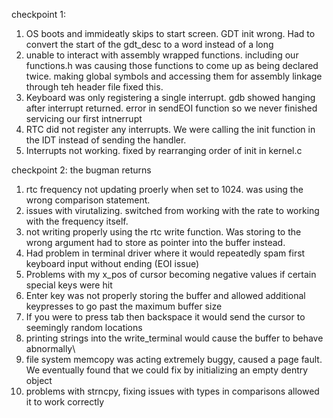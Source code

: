 checkpoint 1:
1) OS boots and immideatly skips to start screen. GDT init wrong. Had to convert the start of the gdt_desc to a word instead of a long
2) unable to interact with assembly wrapped functions. including our functions.h was causing those functions to come up as being declared twice. making global symbols and accessing them for assembly linkage through teh header file fixed this.
3) Keyboard was only registering a single interrupt. gdb showed hanging after interrupt returned. error in sendEOI function so we never finished servicing our first intnerrupt
4) RTC did not register any interrupts. We were calling the init function in the IDT instead of sending the handler.
5) Interrupts not working. fixed by rearranging order of init in kernel.c

checkpoint 2: the bugman returns
1) rtc frequency not updating proerly when set to 1024. was using the wrong comparison statement.
2) issues with virutalizing. switched from working with the rate to working with the frequency itself.
3) not writing properly using the rtc write function. Was storing to the wrong argument had to store as pointer into the buffer instead.
4) Had problem in terminal driver where it would repeatedly spam first keyboard input without ending (EOI issue)
5) Problems with my x_pos of cursor becoming negative values if certain special keys were hit
6) Enter key was not properly storing the buffer and allowed additional keypresses to go past the maximum buffer size
7) If you were to press tab then backspace it would send the cursor to seemingly random locations
8) printing strings into the write_terminal would cause the buffer to behave abnormally\
9) file system memcopy was acting extremely buggy, caused a page fault. We eventually found that we could fix by initializing an empty dentry object
10) problems with strncpy, fixing issues with types in comparisons allowed it to work correctly